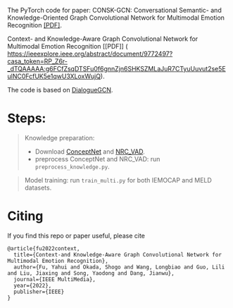 
The PyTorch code for paper: CONSK-GCN: Conversational Semantic- and Knowledge-Oriented Graph Convolutional Network for Multimodal Emotion Recognition [[PDF]](https://ieeexplore.ieee.org/abstract/document/9428438?casa_token=_-nrDKOvABMAAAAA:3tj9hYXPXMcI72vQ29vAErcFS-svyxguqiGM3isqaPR12ent7RDNjATiXzQTI84Or0kNp0QHSqzb).

Context- and Knowledge-Aware Graph Convolutional Network for Multimodal Emotion Recognition [[PDF]] (
https://ieeexplore.ieee.org/abstract/document/9772497?casa_token=RP_Z6r-_dTQAAAAA:g6FCfZsqDTSFu0f6gnnZjn6SHKSZMLaJuR7CTyuUuvut2se5EulNC0FcfUK5e1qwU3XLoxWujQ).

The code is based on [DialogueGCN](https://github.com/mianzhang/dialogue_gcn).

# Steps: 
> Knowledge preparation:
> * Download [ConceptNet](https://github.com/commonsense/conceptnet5/wiki/Downloads) and [NRC_VAD](https://saifmohammad.com/WebPages/nrc-vad.html).
> * preprocess ConceptNet and NRC_VAD: run `preprocess_knowledge.py`.

> Model training: run `train_multi.py` for both IEMOCAP and MELD datasets.

# Citing 
If you find this repo or paper useful, please cite

```
@article{fu2022context,
  title={Context-and Knowledge-Aware Graph Convolutional Network for Multimodal Emotion Recognition},
  author={Fu, Yahui and Okada, Shogo and Wang, Longbiao and Guo, Lili and Liu, Jiaxing and Song, Yaodong and Dang, Jianwu},
  journal={IEEE MultiMedia},
  year={2022},
  publisher={IEEE}
}
```
